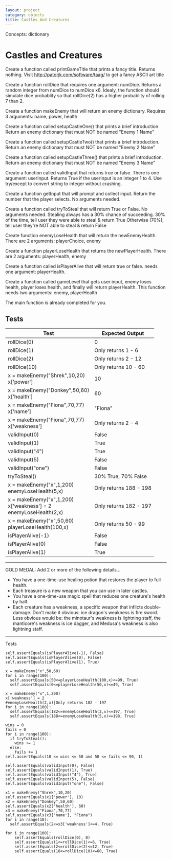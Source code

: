 ```yaml
---
layout: project
category: objects
title: Castles And Creatures
---
```

Concepts: dictionary

# Castles and Creatures

Create a function called printGameTitle that prints a fancy title. Returns nothing. Visit http://patorjk.com/software/taag/ to get a fancy ASCII art title

Create a function rollDice that requires one argument: numDice. Returns a random integer from numDice to numDice x6. Idealy, the function should simulate dice probablity so that rollDice(2) has a higher probablity of rolling 7 than 2.

Create a function makeEnemy that will return an enemy dictionary. Requires 3 arguments: name, power, health


Create a function called setupCastleOne() that prints a brief introduction. Return an enemy dictionary that must NOT be named "Enemy 1 Name"

Create a function called setupCastleTwo() that prints a brief introduction. Return an enemy dictionary that must NOT be named "Enemy 2 Name"

Create a function called setupCastleThree() that prints a brief introduction. Return an enemy dictionary that must NOT be named "Enemy 3 Name"

Create a function called validInput that returns true or false. There is one argument: userInput. Returns True if the userInput is an integer 1 to 4. Use try/except to convert string to integer without crashing.

Create a function getInput that will prompt and collect input. Return the number that the player selects.
No arguments needed.

Create a function called tryToSteal that will return True or False. No arguments needed. Stealing always has a 30% chance of succeeding.
30% of the time, tell user they were able to steal & return True
Otherwise (70%), tell user they're NOT able to steal & return False


Create function enemyLoseHealth that will return the newEnemyHealth.
There are 2 arguments: playerChoice, enemy

Create a function playerLoseHealth that returns the newPlayerHealth.
There are 2 arguments: playerHealth, enemy

Create a function called isPlayerAlive that will return true or false. needs one argument: playerHealth.

Create a function called gameLevel that gets user input, enemy loses health, player loses health, and finally will return playerHealth. This function needs two arguments: enemy, playerHealth

The main function is already completed for you.

## Tests

|Test|Expected Output|
|--|--|
|rollDice(0)| 0 |
|rollDice(1)| Only returns 1 - 6 |
|rollDice(2)| Only returns 2 - 12 |
|rollDice(10)| Only returns 10 - 60 |
|x = makeEnemy("Shrek",10,20)<br>x['power']|10|
|x = makeEnemy("Donkey",50,60)<br>x['health']|60|
|x = makeEnemy("Fiona",70,77)<br>x['name']|"Fiona"|
|x = makeEnemy("Fiona",70,77)<br>x['weakness']|Only returns 2 - 4|
|validInput(0)| False |
|validInput(1)| True |
|validInput("4")| True |
|validInput(5)| False |
|validInput("one")| False |
|tryToSteal()| 30% True, 70% False |
|x = makeEnemy("x",1,200)<br>enemyLoseHealth(5,x)|Only returns 188 - 198|
|x = makeEnemy("x",1,200)<br>x['weakness'] = 2<br>enemyLoseHealth(2,x)|Only returns 182 - 197|
|x = makeEnemy("x",50,60)<br>playerLoseHealth(100,x)|Only returns 50 - 99|
|isPlayerAlive(-1)|False|
|isPlayerAlive(0)|False|
|isPlayerAlive(1)|True|

-------

GOLD MEDAL: Add 2 or more of the following details...
  - You have a one-time-use healing potion that restores the player to full health.
  - Each treasure is a new weapon that you can use in later castles.
  - You have a one-time-use magic spell that reduces one creature's health by half.
  - Each creature has a weakness, a specific weapon that inflicts double-damage. Don't make it obvious: ice dragon's weakness is fire sword. Less obvious would be: the minotaur's weakness is lightning staff, the manticore's weakness is ice dagger, and Medusa's weakness is also lightning staff.


-------

Tests
```
self.assertEquals(isPlayerAlive(-1), False)
self.assertEquals(isPlayerAlive(0), False)
self.assertEquals(isPlayerAlive(1), True)

x = makeEnemy("x",50,60)
for i in range(100):
  self.assertEquals(50<=playerLoseHealth(100,x)<=99, True)
  self.assertEquals(0<=playerLoseHealth(50,x)<=49, True)

x = makeEnemy("x",1,200)
x['weakness'] = 2
#enemyLoseHealth(2,x)|Only returns 182 - 197
for i in range(100):
  self.assertEquals(182<=enemyLoseHealth(2,x)<=197, True)
  self.assertEquals(188<=enemyLoseHealth(5,x)<=198, True)

wins = 0
fails = 0
for i in range(100):
  if tryToSteal():
    wins += 1
  else:
    fails += 1
self.assertEquals(10 <= wins <= 50 and 50 <= fails <= 90, 1)

self.assertEquals(validInput(0), False)
self.assertEquals(validInput(1), True)
self.assertEquals(validInput("4"), True)
self.assertEquals(validInput(5), False)
self.assertEquals(validInput("one"), False)

x1 = makeEnemy("Shrek",10,20)
self.assertEquals(x1['power'], 10)
x2 = makeEnemy("Donkey",50,60)
self.assertEquals(x2['health'], 60)
x3 = makeEnemy("Fiona",70,77)
self.assertEquals(x3['name'], "Fiona")
for i in range(10):
  self.assertEquals(2<=x3['weakness']<=4, True)

for i in range(100):
    self.assertEquals(rollDice(0), 0)
    self.assertEquals(1<=rollDice(1)<=6, True)
    self.assertEquals(2<=rollDice(2)<=12, True)
    self.assertEquals(10<=rollDice(10)<=60, True)
```

